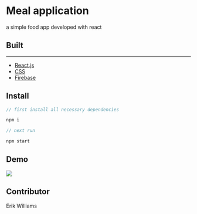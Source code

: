 # Meal application

a simple food app developed with react

## Built

---

- [React.js](https://reactjs.org/)
- [CSS](https://developer.mozilla.org/en-US/docs/Web/CSS)
- [Firebase](https://firebase.google.com/)

## Install

```javascript
// first install all necessary dependencies

npm i

// next run

npm start

```

## Demo

![](./public/demo.gif)

## Contributor

Erik Williams
